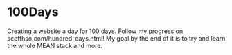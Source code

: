 100Days
=======

Creating a website a day for 100 days. Follow my progress on scotthso.com/hundred_days.html!
My goal by the end of it is to try and learn the whole MEAN stack and more.

